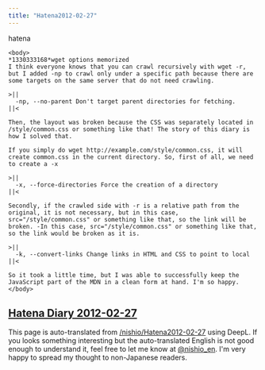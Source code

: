 ```yaml
---
title: "Hatena2012-02-27"
---
```


hatena

```
<body>
*1330333168*wget options memorized
I think everyone knows that you can crawl recursively with wget -r, but I added -np to crawl only under a specific path because there are some targets on the same server that do not need crawling.

>||
  -np, --no-parent Don't target parent directories for fetching.
||<

Then, the layout was broken because the CSS was separately located in /style/common.css or something like that! The story of this diary is how I solved that.

If you simply do wget http://example.com/style/common.css, it will create common.css in the current directory. So, first of all, we need to create a -x

>||
  -x, --force-directories Force the creation of a directory
||<

Secondly, if the crawled side with -r is a relative path from the original, it is not necessary, but in this case, src="/style/common.css" or something like that, so the link will be broken. -In this case, src="/style/common.css" or something like that, so the link would be broken as it is.

>||
  -k, --convert-links Change links in HTML and CSS to point to local
||<

So it took a little time, but I was able to successfully keep the JavaScript part of the MDN in a clean form at hand. I'm so happy.
</body>
```


[Hatena Diary 2012-02-27](https://nishiohirokazu.hatenadiary.org/archive/2012/02/27)
---
This page is auto-translated from [/nishio/Hatena2012-02-27](https://scrapbox.io/nishio/Hatena2012-02-27) using DeepL. If you looks something interesting but the auto-translated English is not good enough to understand it, feel free to let me know at [@nishio_en](https://twitter.com/nishio_en). I'm very happy to spread my thought to non-Japanese readers.